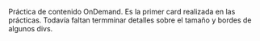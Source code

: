 Práctica de contenido OnDemand. Es la primer card realizada en las prácticas. Todavía faltan termminar detalles sobre el tamaño y bordes de algunos divs.
